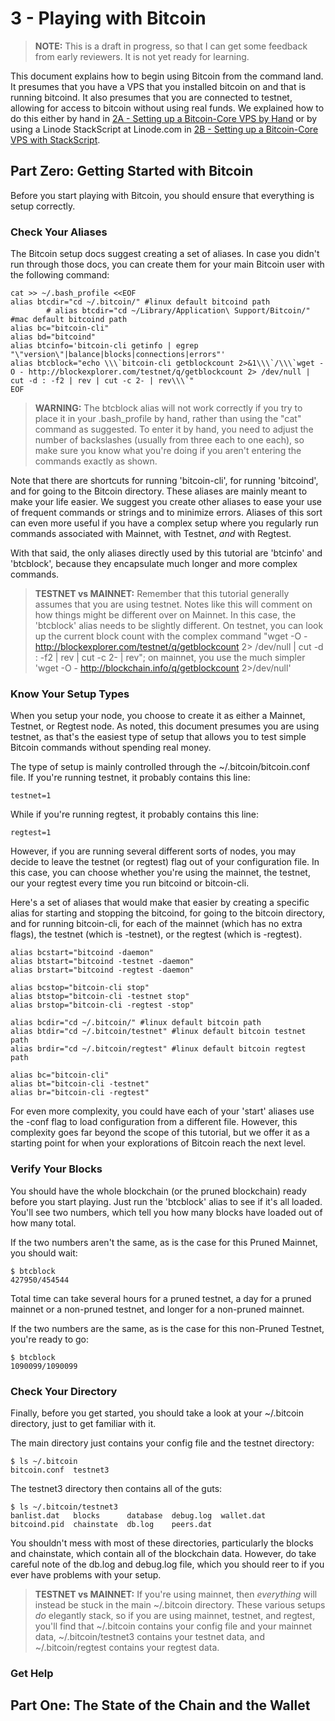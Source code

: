 # 3 - Playing with Bitcoin

> **NOTE:** This is a draft in progress, so that I can get some feedback from early reviewers. It is not yet ready for learning.

This document explains how to begin using Bitcoin from the command land. It presumes that you have a VPS that you installed bitcoin on and that is running bitcoind. It also presumes that you are connected to testnet, allowing for access to bitcoin without using real funds. We explained how to do this either by hand in [2A - Setting up a Bitcoin-Core VPS by Hand](./2A_Setting_Up_a_Bitcoin-Core_VPS_by_Hand.md) or by using a Linode StackScript at Linode.com in [2B - Setting up a Bitcoin-Core VPS with StackScript](./2B_Setting_Up_a_Bitcoin-Core_VPS_with_StackScript.md).

## Part Zero: Getting Started with Bitcoin

Before you start playing with Bitcoin, you should ensure that everything is setup correctly.

### Check Your Aliases

The Bitcoin setup docs suggest creating a set of aliases. In case you didn't run through those docs, you can create them for your main Bitcoin user with the following command:

```
cat >> ~/.bash_profile <<EOF
alias btcdir="cd ~/.bitcoin/" #linux default bitcoind path
        # alias btcdir="cd ~/Library/Application\ Support/Bitcoin/" #mac default bitcoind path
alias bc="bitcoin-cli"
alias bd="bitcoind"
alias btcinfo='bitcoin-cli getinfo | egrep "\"version\"|balance|blocks|connections|errors"'
alias btcblock="echo \\\`bitcoin-cli getblockcount 2>&1\\\`/\\\`wget -O - http://blockexplorer.com/testnet/q/getblockcount 2> /dev/null | cut -d : -f2 | rev | cut -c 2- | rev\\\`"
EOF
```

> **WARNING:** The btcblock alias will not work correctly if you try to place it in your .bash_profile by hand, rather than using the "cat" command as suggested. To enter it by hand, you need to adjust the number of backslashes (usually from three each to one each), so make sure you know what you're doing if you aren't entering the commands exactly as shown.

Note that there are shortcuts for running 'bitcoin-cli', for running 'bitcoind', and for going to the Bitcoin directory. These aliases are mainly meant to make your life easier. We suggest you create other aliases to ease your use of frequent commands or strings and to minimize errors. Aliases of this sort can even more useful if you have a complex setup where you regularly run commands associated with Mainnet, with Testnet, _and_ with Regtest.

With that said, the only aliases directly used by this tutorial are 'btcinfo' and 'btcblock', because they encapsulate much longer and more complex commands.

> **TESTNET vs MAINNET:** Remember that this tutorial generally assumes that you are using testnet. Notes like this will comment on how things might be different over on Mainnet. In this case, the 'btcblock' alias needs to be slightly different. On testnet, you can look up the current block count with the complex command "wget -O - http://blockexplorer.com/testnet/q/getblockcount 2> /dev/null | cut -d : -f2 | rev | cut -c 2- | rev"; on mainnet, you use the much simpler 'wget -O - http://blockchain.info/q/getblockcount 2>/dev/null'

### Know Your Setup Types

When you setup your node, you choose to create it as either a Mainnet, Testnet, or Regtest node. As noted, this document presumes you are using testnet, as that's the easiest type of setup that allows you to test simple Bitcoin commands without spending real money. 

The type of setup is mainly controlled through the ~/.bitcoin/bitcoin.conf file. If you're running testnet, it probably contains this line:
```
testnet=1
```
While if you're running regtest, it probably contains this line:
```
regtest=1
```
However, if you are running several different sorts of nodes, you may decide to leave the testnet (or regtest) flag out of your configuration file. In this case, you can choose whether you're using the mainnet, the testnet, our your regtest every time you run bitcoind or bitcoin-cli.

Here's a set of aliases that would make that easier by creating a specific alias for starting and stopping the bitcoind, for going to the bitcoin directory, and for running bitcoin-cli, for each of the mainnet (which has no extra flags), the testnet (which is -testnet), or the regtest (which is -regtest).
```
alias bcstart="bitcoind -daemon"
alias btstart="bitcoind -testnet -daemon"
alias brstart="bitcoind -regtest -daemon"

alias bcstop="bitcoin-cli stop"
alias btstop="bitcoin-cli -testnet stop"
alias brstop="bitcoin-cli -regtest -stop"

alias bcdir="cd ~/.bitcoin/" #linux default bitcoin path
alias btdir="cd ~/.bitcoin/testnet" #linux default bitcoin testnet path
alias brdir="cd ~/.bitcoin/regtest" #linux default bitcoin regtest path

alias bc="bitcoin-cli"
alias bt="bitcoin-cli -testnet"
alias br="bitcoin-cli -regtest"
```
For even more complexity, you could have each of your 'start' aliases use the -conf flag to load configuration from a different file. However, this complexity goes far beyond the scope of this tutorial, but we offer it as a starting point for when your explorations of Bitcoin reach the next level.

### Verify Your Blocks

You should have the whole blockchain (or the pruned blockchain) ready before you start playing. Just run the 'btcblock' alias to see if it's all loaded. You'll see two numbers, which tell you how many blocks have loaded out of how many total.

If the two numbers aren't the same, as is the case for this Pruned Mainnet, you should wait:
```
$ btcblock
427950/454544
```
Total time can take several hours for a pruned testnet, a day for a pruned mainnet or a non-pruned testnet, and longer for a non-pruned mainnet.

If the two numbers are the same, as is the case for this non-Pruned Testnet, you're ready to go:
```
$ btcblock
1090099/1090099
```

### Check Your Directory

Finally, before you get started, you should take a look at your ~/.bitcoin directory, just to get familiar with it.

The main directory just contains your config file and the testnet directory:
```
$ ls ~/.bitcoin
bitcoin.conf  testnet3
```
The testnet3 directory then contains all of the guts:
```
$ ls ~/.bitcoin/testnet3
banlist.dat   blocks	  database  debug.log  wallet.dat
bitcoind.pid  chainstate  db.log    peers.dat
```
You shouldn't mess with most of these directories, particularly the blocks and chainstate, which contain all of the blockchain data. However, do take careful note of the db.log and debug.log file, which you should reer to if you ever have problems with your setup.

> **TESTNET vs MAINNET:** If you're using mainnet, then _everything_ will instead be stuck in the main ~/.bitcoin directory. These various setups _do_ elegantly stack, so if you are using mainnet, testnet, and regtest, you'll find that ~/.bitcoin contains your config file and your mainnet data, ~/.bitcoin/testnet3 contains your testnet data, and ~/.bitcoin/regtest contains your regtest data.

### Get Help

## Part One: The State of the Chain and the Wallet

